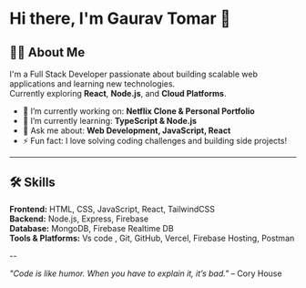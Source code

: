 # Hi there, I'm Gaurav Tomar 👋

## 👨‍💻 About Me
I'm a Full Stack Developer passionate about building scalable web applications and learning new technologies.  
Currently exploring **React**, **Node.js**, and **Cloud Platforms**.

- 🔭 I’m currently working on: **Netflix Clone & Personal Portfolio**
- 🌱 I’m currently learning: **TypeScript & Node.js**
- 💬 Ask me about: **Web Development, JavaScript, React**
- ⚡ Fun fact: I love solving coding challenges and building side projects!

---

## 🛠️ Skills

**Frontend:** HTML, CSS, JavaScript, React, TailwindCSS  
**Backend:** Node.js, Express, Firebase  
**Database:** MongoDB, Firebase Realtime DB  
**Tools & Platforms:** Vs code , Git, GitHub, Vercel, Firebase Hosting, Postman

--

*"Code is like humor. When you have to explain it, it’s bad."* – Cory House

